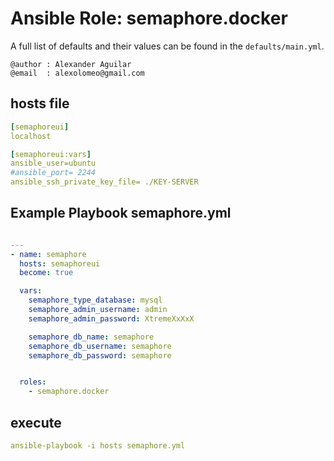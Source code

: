 # Ansible Role: semaphore.docker

A full list of defaults and their values can be found in the `defaults/main.yml`.
```
@author : Alexander Aguilar
@email  : alexolomeo@gmail.com
```
## hosts file
```yml
[semaphoreui]
localhost

[semaphoreui:vars]
ansible_user=ubuntu
#ansible_port= 2244
ansible_ssh_private_key_file= ./KEY-SERVER
```

## Example Playbook semaphore.yml


```yml

---
- name: semaphore
  hosts: semaphoreui
  become: true

  vars:
    semaphore_type_database: mysql
    semaphore_admin_username: admin
    semaphore_admin_password: XtremeXxXxX

    semaphore_db_name: semaphore
    semaphore_db_username: semaphore
    semaphore_db_password: semaphore


  roles:
    - semaphore.docker

```
## execute 
```yml
ansible-playbook -i hosts semaphore.yml
```

